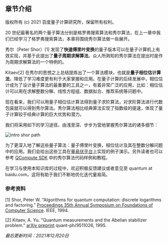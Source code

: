 ## 章节介绍

版权所有 (c) 2021 百度量子计算研究所，保留所有权利。

20 世纪最著名的两个量子算法分别是格罗弗搜索算法和秀尔算法，在上一章中我们已经学习了格罗弗搜索算法，本章将围绕秀尔算法做一些展开。

秀尔（Peter Shor）[1] 发现了**快速傅里叶变换**的量子版本可以在量子计算机上有效实现，并基于此提出了**量子周期求解算法**。众人所熟知的秀尔算法在提出时是作为周期求解算法的一个特例的。

Kitaev[2] 在秀尔的思想之上总结提炼出了一个算法模块，也就是**量子相位估计算法**，降低了学习难度更有利于大家掌握和应用。在量子计算的后续发展中，相位估计成为了设计量子算法的最重要的工具之一，有着非常广泛的应用，比如：相位估计可以用在求解整数分解、线性方程组、数据拟合、推荐系统等问题中。

现在看来，我们可以用量子相位估计算法得到量子求阶算法，对求阶算法进行代数包装就可以得到秀尔算法。秀尔算法相比经典算法实现了指数级的提速，体现了量子计算较于经典计算的巨大优势和潜力。

我们将采用如下的学习途径，由浅至深、步步为营地掌握秀尔算法的诸多细节：

![intro shor path](https://qulearn.baidu.com/static/8581ce557b466946a0d48c3a2a51dd94/fcda8/intro-shor-path.png)

为了更深入地了解这些量子算法：量子傅里叶变换，相位估计及其在整数分解问题中的应用。我们会给出这些工具在[量易伏平台](https://quantum-hub.baidu.com/#/)上实现的例子演示。另外读者也可以参考 [QCompute SDK](https://github.com/baidu/QCompute/blob/master/Example/Level_3/Shor'sAlgorithm) 中的秀尔算法代码样例和教程。

在学习与使用本知识库的过程中，欢迎积极反馈建议或者意见至 quantum at baidu.com，这将有助于我们不断地优化迭代量易简。

### 参考资料

[1] Shor, Peter W. "Algorithms for quantum computation: discrete logarithms and factoring." [Proceedings 35th Annual Symposium on Foundations of Computer Science](https://ieeexplore.ieee.org/abstract/document/365700/). IEEE, 1994.

[2] Kitaev, A. Yu. "Quantum measurements and the Abelian stabilizer problem." [arXiv preprint](https://arxiv.org/abs/quant-ph/9511026) quant-ph/9511026, 1995.

*最后更新时间：2021年12月20日*